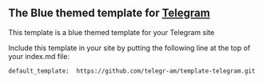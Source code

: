 ## The Blue themed template for [Telegram](https://telegr.am)

This template is a blue themed template for your Telegram site

Include this template in your site by putting the following line
at the top of your index.md file:

    default_template:  https://github.com/telegr-am/template-telegram.git

